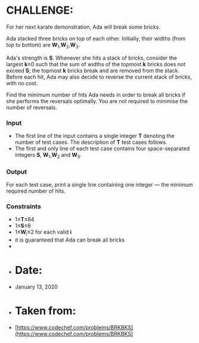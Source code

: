 ﻿# CHALLENGE: 
For her next karate demonstration, Ada will break some bricks.

Ada stacked three bricks on top of each other. Initially, their widths (from top to bottom) are **W**<sub>1</sub>,**W**<sub>2</sub>,**W**<sub>3</sub>.

Ada's strength is  **S**. Whenever she hits a stack of bricks, consider the largest  **k**≥0  such that the sum of widths of the topmost  **k**  bricks does not exceed  **S**; the topmost  **k**  bricks break and are removed from the stack. Before each hit, Ada may also decide to reverse the current stack of bricks, with no cost.

Find the minimum number of hits Ada needs in order to break all bricks if she performs the reversals optimally. You are not required to minimise the number of reversals.

### Input

-   The first line of the input contains a single integer  **T**  denoting the number of test cases. The description of  **T**  test cases follows.
-   The first and only line of each test case contains four space-separated integers  **S**,  **W**<sub>1</sub>,**W**<sub>2</sub> and **W**<sub>3</sub>.

### Output

For each test case, print a single line containing one integer ― the minimum required number of hits.

### Constraints

-   1≤**T**≤64
-   1≤**S**≤8
-   1≤**W**<sub>i</sub>≤2  for each valid  **i**
-   it is guaranteed that Ada can break all bricks
- 
- # Date:
- January 13, 2020
- # Taken from:
- [https://www.codechef.com/problems/BRKBKS](https://www.codechef.com/problems/BRKBKS)

